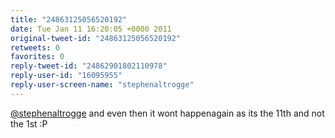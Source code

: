 ```yaml
---
title: "24863125056520192"
date: Tue Jan 11 16:20:05 +0000 2011
original-tweet-id: "24863125056520192"
retweets: 0
favorites: 0
reply-tweet-id: "24862901802110978"
reply-user-id: "16095955"
reply-user-screen-name: "stephenaltrogge"
---
```

<a href="https://twitter.com/stephenaltrogge">@stephenaltrogge</a> and even then it wont happenagain as its the 11th and not the 1st :P
